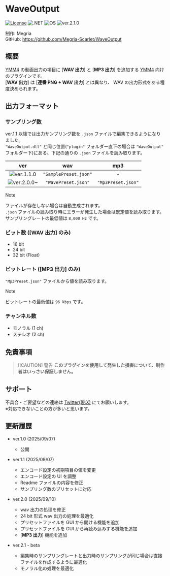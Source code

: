 # **WaveOutput**

[![License](https://img.shields.io/badge/License-MIT-blue.svg)](LICENSE)
![.NET](https://img.shields.io/badge/.NET-9.0-purple.svg)
![OS](https://img.shields.io/badge/OS-Windows-blue.svg)
![ver.2.1.0](https://img.shields.io/badge/Release-ver.2.1-red.svg)

制作: Megria  
GitHub: <https://github.com/Megria-Scarlet/WaveOutput>  

## 概要

[YMM4][link-ymm4] の動画出力の項目に [**WAV 出力**] と [**MP3 出力**] を追加する [YMM4][link-ymm4] 向けのプラグインです。  
[**WAV 出力**] は [**連番 PNG + WAV 出力**] とは異なり、 WAV の出力形式をある程度決められます。

## 出力フォーマット

### サンプリング数

ver.1.1 以降では出力サンプリング数を `.json` ファイルで編集できるようになりました。  
`"WaveOutput.dll"` と同じ位置(`"plugin"` フォルダー直下の場合は `"WaveOutput"` フォルダー下)にある、下記の通りの `.json` ファイルを読み取ります。  

|       ver       |          wav          |         mp3        |
|:---------------:|:---------------------:|:------------------:|
| ![ver.1.1.0][]  | `"SamplePreset.json"` |          -         |
| ![ver.2.0.0~][] |  `"WavePreset.json"`  | `"Mp3Preset.json"` |

> [!NOTE]
> ファイルが存在しない場合は自動生成されます。  
> `.json` ファイルの読み取り時にエラーが発生した場合は既定値を読み取ります。  
> サンプリングレートの最低値は `8,000 Hz` です。

### ビット数 ([**WAV 出力**] のみ)

* 16 bit
* 24 bit
* 32 bit (Float)

### ビットレート ([**MP3 出力**] のみ)

`"Mp3Preset.json"` ファイルから値を読み取ります。  
> [!NOTE]
> ビットレートの最低値は `96 kbps` です。

### チャンネル数

* モノラル (1 ch)
* ステレオ (2 ch)

## 免責事項

> [!CAUTION]  警告
> **このプラグインを使用して発生した損害について、制作者はいっさい保証しません。**  

## サポート

不具合・ご要望などの連絡は [Twitter(現:X)][link-twitter] にてお願いします。  
※対応できないことの方が多いと思います。  

## 更新履歴

* ver.1.0 (2025/09/07)

  * 公開

* ver.1.1 (2025/09/07)

  * エンコード設定の初期項目の値を変更
  * エンコード設定の UI を調整
  * Readme ファイルの内容を修正
  * サンプリング数のプリセットに対応

* ver.2.0 (2025/09/10)
  * wav 出力の処理を修正
  * 24 bit 形式 wav 出力の処理を最適化
  * プリセットファイルを GUI から開ける機能を追加
  * プリセットファイルを GUI から再読み込みする機能を追加
  * [**MP3 出力**] 機能を追加

* ver.2.1 - beta
  * 編集時のサンプリングレートと出力時のサンプリングが同じ場合は直接ファイルを作成するように最適化
  * モノラル化の処理を最適化

[link-ymm4]:https://manjubox.net/ymm4/
[link-twitter]:https://x.com/Megria1201

[ver.1.1.0]: https://img.shields.io/badge/ver.1.1-red.svg
[ver.2.0.0~]: https://img.shields.io/badge/ver.2.0_~-red.svg
